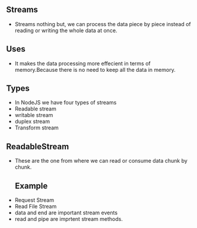 ## Streams
- Streams nothing but, we can process the data piece by piece instead of reading or writing the whole data at once.
## Uses
- It makes the data processing more effecient in terms of memory.Because  there is no need to keep all the data in memory.
## Types
- In NodeJS we have four types of streams
- Readable stream
- writable stream
- duplex stream
- Transform stream
## ReadableStream
- These are the one from where we can read or consume data chunk by chunk.
  ## Example
- Request Stream
- Read File Stream
- data and end are important stream events
- read and pipe are imprtent stream methods.
